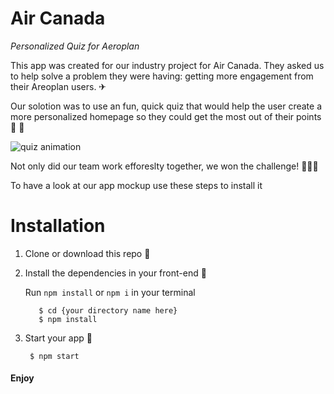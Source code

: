 # Air Canada

_Personalized Quiz for Aeroplan_

This app was created for our industry project for Air Canada. They asked us to help solve a problem they were having: getting more engagement from their Areoplan users. ✈

Our solotion was to use an fun, quick quiz that would help the user create a more personalized homepage so they could get the most out of their points 🤔 🎉


![quiz animation](https://user-images.githubusercontent.com/118302785/221974981-9211208c-b6c4-4b79-ac6f-cc89c2cd80f3.gif) 

Not only did our team work efforeslty together, we won the challenge! 🎉🎉🎉 

To have a look at our app mockup use these steps to install it

# Installation  

1. Clone or download this repo 💫

3. Install the dependencies in your front-end 💫

   Run `npm install` or `npm i` in your terminal
   ```
      $ cd {your directory name here}
      $ npm install
      ```
      
4. Start your app 🎉
     ```
      $ npm start
    ```
 #### Enjoy 


